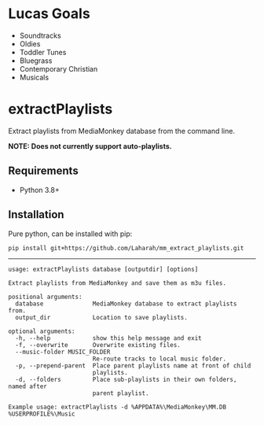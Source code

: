 # Lucas Goals
* Soundtracks
* Oldies
* Toddler Tunes
* Bluegrass
* Contemporary Christian
* Musicals


# extractPlaylists
Extract playlists from MediaMonkey database from the command line.

**NOTE: Does not currently support auto-playlists.**

## Requirements
* Python 3.8+

## Installation
Pure python, can be installed with pip:

`pip install git+https://github.com/Laharah/mm_extract_playlists.git`

---

```
usage: extractPlaylists database [outputdir] [options]

Extract playlists from MediaMonkey and save them as m3u files.

positional arguments:
  database              MediaMonkey database to extract playlists from.
  output_dir            Location to save playlists.

optional arguments:
  -h, --help            show this help message and exit
  -f, --overwrite       Overwrite existing files.
  --music-folder MUSIC_FOLDER
                        Re-route tracks to local music folder.
  -p, --prepend-parent  Place parent playlists name at front of child
                        playlists.
  -d, --folders         Place sub-playlists in their own folders, named after
                        parent playlist.

Example usage: extractPlaylists -d %APPDATA%\MediaMonkey\MM.DB %USERPROFILE%\Music
```
